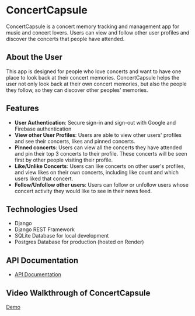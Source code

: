 # ConcertCapsule
ConcertCapsule is a concert memory tracking and management app for music and concert lovers. Users can view and follow other user profiles and discover the concerts that people have attended.

## About the User
This app is designed for people who love concerts and want to have one place to look back at their concert memories. ConcertCapsule helps the user not only look back at their own concert memories, but also the people they follow, so they can discover other peoples' memories.

## Features
- **User Authentication**: Secure sign-in and sign-out with Google and Firebase authentication
- **View other User Profiles**: Users are able to view other users' profiles and see their concerts, likes and pinned concerts.
- **Pinned concerts**: Users can view all the concerts they have attended and pin their top 3 concerts to their profile. These concerts will be seen first by other people visiting their profile.
- **Like/Unlike Concerts**: Users can like concerts on other user's profiles, and view likes on their own concerts, including like count and which users liked that concert.
- **Follow/Unfollow other users**: Users can follow or unfollow users whose concert activity they would like to see in their news feed.

## Technologies Used
- Django
- Django REST Framework
- SQLite Database for local development
- Postgres Database for production (hosted on Render)

## API Documentation

- [API Documentation](https://documenter.getpostman.com/view/38515285/2sB3HqGdUn)

## Video Walkthrough of ConcertCapsule
[Demo](https://www.loom.com/share/d0d6ad63c2af45b587b9a9d530399c3b)
